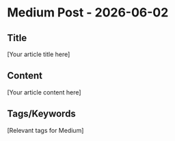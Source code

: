 # Medium Post - 2026-06-02

## Title
[Your article title here]

## Content
[Your article content here]

## Tags/Keywords
[Relevant tags for Medium]
